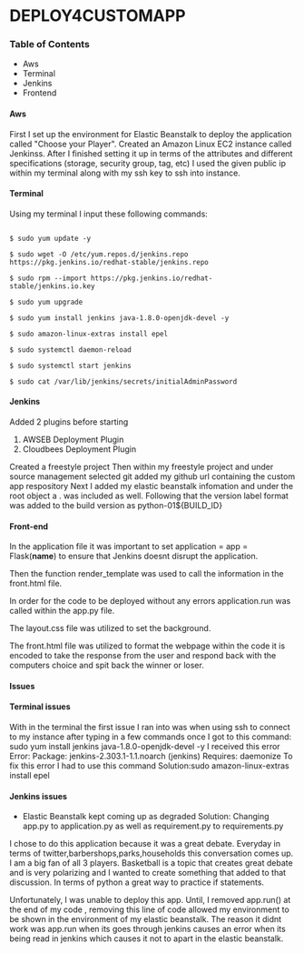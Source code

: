 # DEPLOY4CUSTOMAPP

### Table of Contents
* Aws
* Terminal
* Jenkins
* Frontend


#### Aws
First I set up the environment for Elastic Beanstalk to deploy the application called "Choose your Player".
Created an Amazon Linux EC2 instance called Jenkinss. After I finished setting it up in terms of the attributes and different specifications (storage, security group, tag, etc) I used the given public ip within my terminal along with my ssh key to ssh into instance.

#### Terminal
Using my terminal I input these following commands:

```

$ sudo yum update -y

$ sudo wget -O /etc/yum.repos.d/jenkins.repo https://pkg.jenkins.io/redhat-stable/jenkins.repo

$ sudo rpm --import https://pkg.jenkins.io/redhat-stable/jenkins.io.key

$ sudo yum upgrade

$ sudo yum install jenkins java-1.8.0-openjdk-devel -y

$ sudo amazon-linux-extras install epel

$ sudo systemctl daemon-reload

$ sudo systemctl start jenkins

$ sudo cat /var/lib/jenkins/secrets/initialAdminPassword

```


#### Jenkins
Added 2 plugins before starting
1. AWSEB Deployment Plugin
2. Cloudbees Deployment Plugin

Created a freestyle project
Then within my freestyle project and under source management selected git added my github url containing the custom app respository 
Next I added my elastic beanstalk infomation and under the root object a . was included as well.
Following that the version label format was added to the build version as python-01${BUILD_ID}


#### Front-end
In the application file it was important to set application = app = Flask(__name__) to ensure that Jenkins doesnt disrupt the application.
 
Then the function render_template was used to call the information in the front.html file.

In order for the code to be deployed without any errors application.run was called within the app.py file. 

The layout.css file was utilized to set the background.

The front.html file was utilized to format the webpage within the code it is encoded to take the response from the user and respond back with the computers choice and spit back the winner or loser.

#### Issues

#### Terminal issues
With in the terminal the first issue I ran into was when using ssh to connect to my instance after typing in a few commands once I got to this command:
sudo yum install jenkins java-1.8.0-openjdk-devel -y
I received this error
Error: Package: jenkins-2.303.1-1.1.noarch (jenkins)
           Requires: daemonize
To fix this error I had to use this command 
Solution:sudo amazon-linux-extras install epel 

#### Jenkins issues

- Elastic Beanstalk kept coming up as degraded
Solution: Changing app.py to application.py as well as requirement.py to requirements.py 

I chose to do this application because it was a great debate. Everyday in terms of twitter,barbershops,parks,households this conversation comes up. I am a big fan of all 3 players. Basketball is a topic that creates great debate and is very polarizing and I wanted to create something that added to that discussion. In terms of python a great way to practice if statements.


Unfortunately, I was unable to deploy this app. Until, I removed app.run() at the end of my code , removing this line of code allowed my environment to be shown in the environment of my elastic beanstalk. The reason it didnt work was app.run when its goes through jenkins causes an error when its being read in jenkins which causes it not to apart in the elastic beanstalk.


